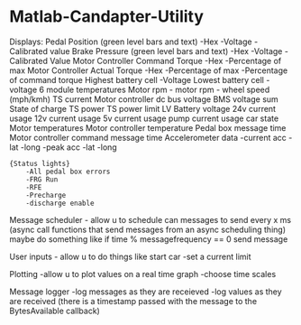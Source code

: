 # Matlab-Candapter-Utility
Displays:
	Pedal Position (green level bars and text)
		-Hex
		-Voltage
		-Calibrated value
	Brake Pressure (green level bars and text)
		-Hex
		-Voltage
		-Calibrated Value
	Motor Controller Command Torque
		-Hex
		-Percentage of max
	Motor Controller Actual Torque
		-Hex
		-Percentage of max
		-Percentage of command torque
	Highest battery cell
		-Voltage
	Lowest battery cell
		-voltage
	6 module temperatures
	Motor rpm
		- motor rpm
		- wheel speed (mph/kmh)
	TS current
	Motor controller dc bus voltage
	BMS voltage sum
	State of charge
	TS power
	TS power limit
	LV Battery voltage
	24v current usage
	12v current usage
	5v current usage
	pump current usage
	car state
	Motor temperatures
	Motor controller temperature
	Pedal box message time
	Motor controller command message time
	Accelerometer data
		-current acc
			-lat
			-long
		-peak acc
			-lat
			-long
	
	{Status lights}
		-All pedal box errors
		-FRG Run
		-RFE
		-Precharge
		-discharge enable
		
Message scheduler
	- allow u to schedule can messages to send every x ms (async call functions that send messages from an async scheduling thing) maybe do something like if time % messagefrequency == 0 send message
	
User inputs
	- allow u to do things like start car
	-set a current limit
	
Plotting
	-allow u to plot values on a real time graph
	-choose time scales
	
Message logger
	-log messages as they are receieved
	-log values as they are received (there is a timestamp passed with the message to the BytesAvailable callback)